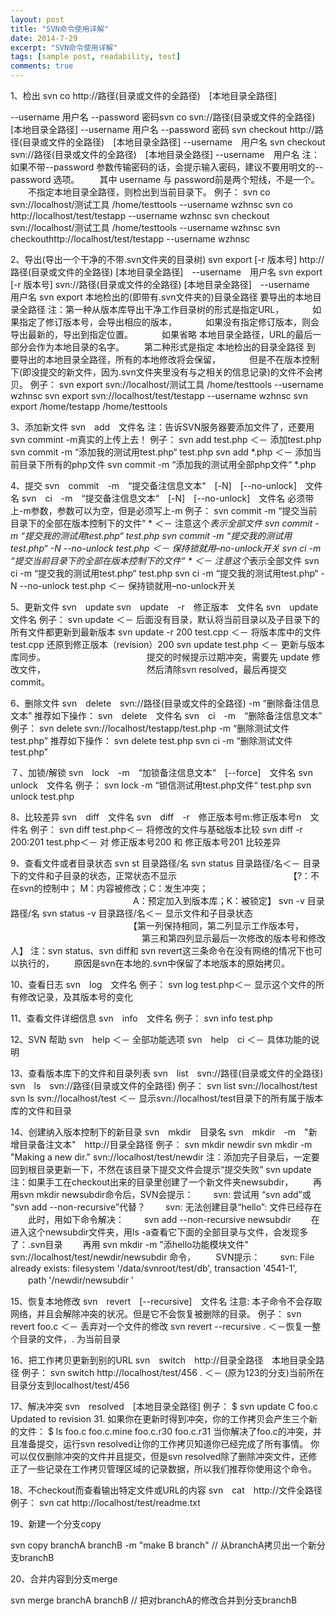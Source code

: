 ```yaml
---
layout: post
title: "SVN命令使用详解"
date: 2014-7-29
excerpt: "SVN命令使用详解"
tags: [sample post, readability, test]
comments: true
---
```


1、检出
svn  co  http://路径(目录或文件的全路径)　[本地目录全路径] 

--username 用户名 --password 密码svn  co  svn://路径(目录或文件的全路径)　[本地目录全路径]  --username 用户名 --password 密码
svn  checkout  http://路径(目录或文件的全路径)　[本地目录全路径] --username　用户名
svn  checkout  svn://路径(目录或文件的全路径)　[本地目录全路径]  --username　用户名
注：如果不带--password 参数传输密码的话，会提示输入密码，建议不要用明文的--password 选项。
　　其中 username 与 password前是两个短线，不是一个。
　　不指定本地目录全路径，则检出到当前目录下。
例子：
svn co svn://localhost/测试工具 /home/testtools --username wzhnsc
svn co http://localhost/test/testapp --username wzhnsc
svn checkout svn://localhost/测试工具 /home/testtools --username wzhnsc
svn checkouthttp://localhost/test/testapp --username wzhnsc

2、导出(导出一个干净的不带.svn文件夹的目录树)
svn  export  [-r 版本号]  http://路径(目录或文件的全路径) [本地目录全路径]　--username　用户名
svn  export  [-r 版本号]  svn://路径(目录或文件的全路径) [本地目录全路径]　--username　用户名
svn  export  本地检出的(即带有.svn文件夹的)目录全路径  要导出的本地目录全路径
注：第一种从版本库导出干净工作目录树的形式是指定URL，
　　　如果指定了修订版本号，会导出相应的版本，
　　　如果没有指定修订版本，则会导出最新的，导出到指定位置。
　　　如果省略 本地目录全路径，URL的最后一部分会作为本地目录的名字。
　　第二种形式是指定 本地检出的目录全路径 到 要导出的本地目录全路径，所有的本地修改将会保留，
　　　但是不在版本控制下(即没提交的新文件，因为.svn文件夹里没有与之相关的信息记录)的文件不会拷贝。
例子：
svn export svn://localhost/测试工具 /home/testtools --username wzhnsc
svn export svn://localhost/test/testapp --username wzhnsc
svn export /home/testapp /home/testtools

3、添加新文件 
svn　add　文件名
注：告诉SVN服务器要添加文件了，还要用svn commint -m真实的上传上去！
例子：
svn add test.php ＜－ 添加test.php 
svn commit -m “添加我的测试用test.php“ test.php
svn add *.php ＜－ 添加当前目录下所有的php文件
svn commit -m “添加我的测试用全部php文件“ *.php

4、提交
svn　commit　-m　“提交备注信息文本“　[-N]　[--no-unlock]　文件名
svn　ci　-m　“提交备注信息文本“　[-N]　[--no-unlock]　文件名
必须带上-m参数，参数可以为空，但是必须写上-m
例子：
svn commit -m “提交当前目录下的全部在版本控制下的文件“ * ＜－ 注意这个*表示全部文件
svn commit -m “提交我的测试用test.php“ test.php
svn commit -m “提交我的测试用test.php“ -N --no-unlock test.php ＜－ 保持锁就用–no-unlock开关
svn ci -m “提交当前目录下的全部在版本控制下的文件“ * ＜－ 注意这个*表示全部文件
svn ci -m “提交我的测试用test.php“ test.php
svn ci -m “提交我的测试用test.php“ -N --no-unlock test.php ＜－ 保持锁就用–no-unlock开关

5、更新文件
svn　update
svn　update　-r　修正版本　文件名
svn　update　文件名
例子：
svn update ＜－ 后面没有目录，默认将当前目录以及子目录下的所有文件都更新到最新版本
svn update -r 200 test.cpp ＜－ 将版本库中的文件 test.cpp 还原到修正版本（revision）200
svn update test.php ＜－ 更新与版本库同步。
　　　　　　　　　　　 提交的时候提示过期冲突，需要先 update 修改文件，
　　　　　　　　　　　 然后清除svn resolved，最后再提交commit。

6、删除文件
svn　delete　svn://路径(目录或文件的全路径) -m “删除备注信息文本”
推荐如下操作：
svn　delete　文件名 
svn　ci　-m　“删除备注信息文本”
例子：
svn delete svn://localhost/testapp/test.php -m “删除测试文件test.php”
推荐如下操作：
svn delete test.php 
svn ci -m “删除测试文件test.php”

７、加锁/解锁 
svn　lock　-m　“加锁备注信息文本“　[--force]　文件名 
svn　unlock　文件名
例子：
svn lock -m “锁信测试用test.php文件“ test.php 
svn unlock test.php

8、比较差异 
svn　diff　文件名 
svn　diff　-r　修正版本号m:修正版本号n　文件名
例子：
svn diff test.php＜－ 将修改的文件与基础版本比较
svn diff -r 200:201 test.php＜－ 对 修正版本号200 和 修正版本号201 比较差异

9、查看文件或者目录状态
svn st 目录路径/名
svn status 目录路径/名＜－ 目录下的文件和子目录的状态，正常状态不显示 
　　　　　　　　　　　　　【?：不在svn的控制中；  M：内容被修改；C：发生冲突；
　　　　　　　　　　　　　　A：预定加入到版本库；K：被锁定】 
svn  -v 目录路径/名
svn status -v 目录路径/名＜－ 显示文件和子目录状态
　　　　　　　　　　　　　　【第一列保持相同，第二列显示工作版本号，
　　　　　　　　　　　　　　　第三和第四列显示最后一次修改的版本号和修改人】 
注：svn status、svn diff和 svn revert这三条命令在没有网络的情况下也可以执行的，
　　原因是svn在本地的.svn中保留了本地版本的原始拷贝。 

10、查看日志
svn　log　文件名
例子：
svn log test.php＜－ 显示这个文件的所有修改记录，及其版本号的变化 

11、查看文件详细信息
svn　info　文件名
例子：
svn info test.php

12、SVN 帮助
svn　help ＜－ 全部功能选项
svn　help　ci ＜－ 具体功能的说明

13、查看版本库下的文件和目录列表 
svn　list　svn://路径(目录或文件的全路径)
svn　ls　svn://路径(目录或文件的全路径)
例子：
svn list svn://localhost/test
svn ls svn://localhost/test ＜－ 显示svn://localhost/test目录下的所有属于版本库的文件和目录 

14、创建纳入版本控制下的新目录
svn　mkdir　目录名
svn　mkdir　-m　"新增目录备注文本"　http://目录全路径
例子：
svn mkdir newdir
svn mkdir -m "Making a new dir." svn://localhost/test/newdir 
注：添加完子目录后，一定要回到根目录更新一下，不然在该目录下提交文件会提示“提交失败”
svn update
注：如果手工在checkout出来的目录里创建了一个新文件夹newsubdir，
　　再用svn mkdir newsubdir命令后，SVN会提示：
　　svn: 尝试用 “svn add”或 “svn add --non-recursive”代替？
　　svn: 无法创建目录“hello”: 文件已经存在
　　此时，用如下命令解决：
　　svn add --non-recursive newsubdir
　　在进入这个newsubdir文件夹，用ls -a查看它下面的全部目录与文件，会发现多了：.svn目录
　　再用 svn mkdir -m "添hello功能模块文件" svn://localhost/test/newdir/newsubdir 命令，
　　SVN提示：
　　svn: File already exists: filesystem '/data/svnroot/test/db', transaction '4541-1',
　　path '/newdir/newsubdir '

15、恢复本地修改 
svn　revert　[--recursive]　文件名
注意: 本子命令不会存取网络，并且会解除冲突的状况。但是它不会恢复被删除的目录。
例子：
svn revert foo.c ＜－ 丢弃对一个文件的修改
svn revert --recursive . ＜－恢复一整个目录的文件，. 为当前目录 

16、把工作拷贝更新到别的URL 
svn　switch　http://目录全路径　本地目录全路径
例子：
svn switch http://localhost/test/456 . ＜－ (原为123的分支)当前所在目录分支到localhost/test/456

17、解决冲突 
svn　resolved　[本地目录全路径]
例子：
$ svn update
C foo.c
Updated to revision 31.
如果你在更新时得到冲突，你的工作拷贝会产生三个新的文件：
$ ls
foo.c
foo.c.mine
foo.c.r30
foo.c.r31
当你解决了foo.c的冲突，并且准备提交，运行svn resolved让你的工作拷贝知道你已经完成了所有事情。
你可以仅仅删除冲突的文件并且提交，但是svn resolved除了删除冲突文件，还修正了一些记录在工作拷贝管理区域的记录数据，所以我们推荐你使用这个命令。

18、不checkout而查看输出特定文件或URL的内容 
svn　cat　http://文件全路径
例子：
svn cat http://localhost/test/readme.txt

19、新建一个分支copy

svn copy branchA branchB  -m "make B branch" // 从branchA拷贝出一个新分支branchB

20、合并内容到分支merge

svn merge branchA branchB  // 把对branchA的修改合并到分支branchB
